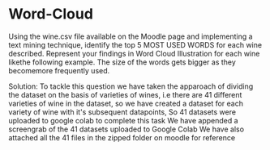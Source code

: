 # Word-Cloud
Using the wine.csv file available on the Moodle page and implementing a text mining technique, identify the top 5 MOST USED WORDS for each wine described. Represent your findings in Word Cloud Illustration for each wine likethe following example. The size of the words gets bigger as they becomemore frequently used.

Solution: To tackle this question we have taken the apparoach of dividing the dataset on the basis of varieties of wines, i.e there are 41 different varieties of wine in the dataset, so we have created a dataset for each variety of wine with it's subsequent datapoints, So 41 datasets were uploaded to google colab to complete this task We have appended a screengrab of the 41 datasets uploaded to Google Colab We have also attached all the 41 files in the zipped folder on moodle for reference
